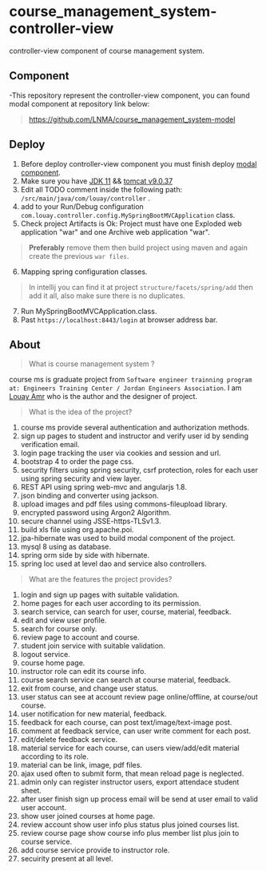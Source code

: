 # course_management_system-controller-view
controller-view component of course management system.

## Component
-This repository represent the controller-view component, you can found modal component at repository link below:
>https://github.com/LNMA/course_management_system-model

## Deploy

1. Before deploy controller-view component you must finish deploy [modal component](https://github.com/LNMA/course_management_system-model).
2. Make sure you have [JDK 11](https://www.oracle.com/java/technologies/javase-downloads.html) && [tomcat v9.0.37](https://archive.apache.org/dist/tomcat/tomcat-9/)
3. Edit all TODO comment inside the following path: `/src/main/java/com/louay/controller` .
4. add to your Run/Debug configuration `com.louay.controller.config.MySpringBootMVCApplication` class.
5. Check project Artifacts is Ok: Project must have one Exploded web application "war" and one Archive web application "war".
>**Preferably** remove them then build project using maven and again create the previous `war files`.
6. Mapping spring configuration classes.
>In intellij you can find it at project `structure/facets/spring/add` then add it all, also make sure there is no duplicates.
7. Run MySpringBootMVCApplication.class.
8. Past `https://localhost:8443/login` at browser address bar.

## About
>What is course management system ?

course ms is graduate project from `Software engineer trainning program at: Engineers Training Center / Jordan Engineers Association`.
I am [Louay Amr](https://www.linkedin.com/in/louay-amr-0b064b141) who is the author and the designer of project.

>What is the idea of the project?
1. course ms provide several authentication and authorization methods. 
2. sign up pages to student and instructor and verify user id by sending verification email.
3. login page tracking the user via cookies and session and url.
4. bootstrap 4 to order the page css.
5. security filters using spring security, csrf protection, roles for each user using spring security and view layer.
6. REST API using spring web-mvc and angularjs 1.8. 
7. json binding and converter using jackson.
8. upload images and pdf files using commons-fileupload library.
9. encrypted password using Argon2 Algorithm.
10. secure channel using JSSE-https-TLSv1.3.
11. build xls file using org.apache.poi.
12. jpa-hibernate was used to build modal component of the project.
13. mysql 8 using as database.
14. spring orm side by side with hibernate.
15. spring Ioc used at level dao and service also controllers. 

>What are the features the project provides?

1. login and sign up pages with suitable validation.
2. home pages for each user according to its permission.
3. search service, can search for user, course, material, feedback.
4. edit and view user profile.
5. search for course only.
6. review page to account and course.
7. student join service with suitable validation.
8. logout service.
9. course home page.
10. instructor role can edit its course info.
11. course search service can search at course material, feedback.
12. exit from course, and change user status.
13. user status can see at account review page online/offline, at course/out course.
14. user notification for new material, feedback.
15. feedback for each course, can post text/image/text-image post.
16. comment at feedback service, can user write comment for each post.
17. edit/delete feedback service.
18. material service for each course, can users view/add/edit material according to its role.
19. material can be link, image, pdf files.
20. ajax used often to submit form, that mean reload page is neglected. 
21. admin only can register instructor users, export attendace student sheet.
23. after user finish sign up process email will be send at user email to valid user account.
24. show user joined courses at home page.
25. review account show user info plus status plus joined courses list.
26. review course page show course info plus member list plus join to course service.
27. add course service provide to instructor role.
28. secuirity present at all level.

